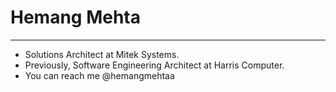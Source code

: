 # Hemang Mehta
---


- Solutions Architect at Mitek Systems.
- Previously, Software Engineering Architect at Harris Computer.
- You can reach me @hemangmehtaa


